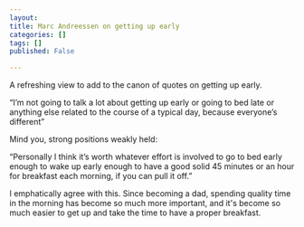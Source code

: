 ```yaml
---
layout: 
title: Marc Andreessen on getting up early
categories: []
tags: []
published: False

---
```


A refreshing view to add to the canon of quotes on getting up early.

“I’m not going to talk a lot about getting up early or going to bed late or anything else related to the course of a typical day, because everyone’s different”

Mind you, strong positions weakly held:
 
“Personally I think it’s worth whatever effort is involved to go to bed early enough to wake up early enough to have a good solid 45 minutes or an hour for breakfast each morning, if you can pull it off.”

I emphatically agree with this. Since becoming a dad, spending quality time in the morning has become so much more important, and it's become so much easier to get up and take the time to have a proper breakfast.